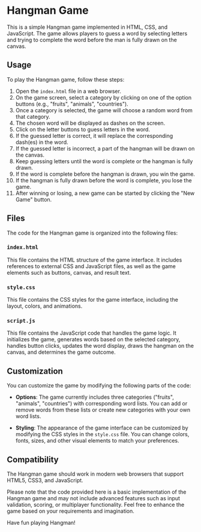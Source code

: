 # Hangman Game

This is a simple Hangman game implemented in HTML, CSS, and JavaScript. The game allows players to guess a word by selecting letters and trying to complete the word before the man is fully drawn on the canvas.

## Usage

To play the Hangman game, follow these steps:

1. Open the `index.html` file in a web browser.
2. On the game screen, select a category by clicking on one of the option buttons (e.g., "fruits", "animals", "countries").
3. Once a category is selected, the game will choose a random word from that category.
4. The chosen word will be displayed as dashes on the screen.
5. Click on the letter buttons to guess letters in the word.
6. If the guessed letter is correct, it will replace the corresponding dash(es) in the word.
7. If the guessed letter is incorrect, a part of the hangman will be drawn on the canvas.
8. Keep guessing letters until the word is complete or the hangman is fully drawn.
9. If the word is complete before the hangman is drawn, you win the game.
10. If the hangman is fully drawn before the word is complete, you lose the game.
11. After winning or losing, a new game can be started by clicking the "New Game" button.

## Files

The code for the Hangman game is organized into the following files:

### `index.html`

This file contains the HTML structure of the game interface. It includes references to external CSS and JavaScript files, as well as the game elements such as buttons, canvas, and result text.

### `style.css`

This file contains the CSS styles for the game interface, including the layout, colors, and animations.

### `script.js`

This file contains the JavaScript code that handles the game logic. It initializes the game, generates words based on the selected category, handles button clicks, updates the word display, draws the hangman on the canvas, and determines the game outcome.

## Customization

You can customize the game by modifying the following parts of the code:

- **Options**: The game currently includes three categories ("fruits", "animals", "countries") with corresponding word lists. You can add or remove words from these lists or create new categories with your own word lists.

- **Styling**: The appearance of the game interface can be customized by modifying the CSS styles in the `style.css` file. You can change colors, fonts, sizes, and other visual elements to match your preferences.

## Compatibility

The Hangman game should work in modern web browsers that support HTML5, CSS3, and JavaScript.

Please note that the code provided here is a basic implementation of the Hangman game and may not include advanced features such as input validation, scoring, or multiplayer functionality. Feel free to enhance the game based on your requirements and imagination.

Have fun playing Hangman!
